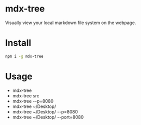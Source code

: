 # mdx-tree

Visually view your local markdown file system on the webpage.

# Install

```sh
npm i -g mdx-tree
```

# Usage

- mdx-tree
- mdx-tree src
- mdx-tree --p=8080
- mdx-tree ~/Desktop/
- mdx-tree ~/Desktop/ --p=8080
- mdx-tree ~/Desktop/ --port=8080
